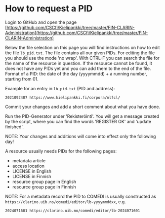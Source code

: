 # How to request a PID
Login to GitHub and open the page
[https://github.com/CSCfi/Kielipankki/tree/master/FIN-CLARIN-Administration](https://github.com/CSCfi/Kielipankki/tree/master/FIN-CLARIN-Administration) 

Below the file selection on this page you will find instructions on how to edit the file `lb_pid.txt`.
The file contains all our given PIDs. 
For editing the file you should use the mode 'no wrap'.
With CTRL-F you can search the file for the name of the resource in question. 
If the resource cannot be found, it does not have any PIDs yet and you can add them to the end of the file.
Format of a PID: the date of the day (yyyymmdd) + a running number, starting from 01.

Example for an entry in `lb_pid.txt` (PID and address):

	2021092407 https://www.kielipankki.fi/corpora/nlfcl/

Commit your changes and add a short comment about what you have done.

Run the PID-Generator under 'Rekisteröinti'. You will get a message created by the script, where you can find the words 'REGISTER OK' and 'update finished'.

NOTE: Your changes and additions will come into effect only the following day!

A resource usually needs PIDs for the following pages:

- metadata article
- access location
- LICENSE in English
- LICENSE in Finnish
- resource group page in English
- resource group page in Finnish

NOTE: For a metadata record the PID to COMEDI is usually constructed as `https://clarino.uib.no/comedi/editor/lb-yyyymmddxx`, e.g.

	2024071601 https://clarino.uib.no/comedi/editor/lb-2024071601
